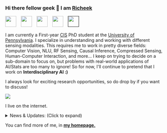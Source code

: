 ### Hi there fellow geek 👋 I am [Richeek](https://www.seas.upenn.edu/~richeek/)

<a href="mailto:richeekdas2001@gmail.com"><img src="https://i.imgur.com/jskyI9X.png" width="35px"/></a> &ensp;
<a href="https://www.linkedin.com/in/richeek-das-204b84188/"><img src="https://i.imgur.com/8aJxz4M.png" width="35px"/></a> &ensp;
<a href="https://scholar.google.com/citations?user=ll0ZmB4AAAAJ&hl=en"><img src="https://i.imgur.com/olbDoBB.png" width="35px"/></a> &ensp;
<a href="https://www.seas.upenn.edu/~richeek/"><img src="https://raw.githubusercontent.com/sudoRicheek/sudoRicheek.github.io/master/images/favicon.ico" width="35px"/></a> &ensp;
<a href=""><img src="https://i.imgur.com/p7Sbh1b.png" width="35px"/></a> &ensp;

I am currently a First-year [CIS](https://www.cis.upenn.edu/) PhD student at the [University of Pennsylvania](https://www.upenn.edu/). I specialize in understanding and working with different sensing modalities. This requires me to work in pretty diverse fields: Computer Vision, NLU, RF Sensing, Causal Inference, Compressed Sensing, Human-Computer Interaction, and more... I keep on trying to decide on a sub-domain to focus on, but problems with real-world applications of AI/Stats are too many to ignore! So for now, I'll continue to pretend that I work on <b>Interdisciplinary AI :)</b> 

I always look for exciting research opportunities, so do drop by if you want to discuss!

<img src="https://komarev.com/ghpvc/?username=sudoRicheek&color=blueviolet"/>

I live on the internet.

<details>
<summary>News & Updates: (Click to expand)</summary>

<p>
  <div style="width:100%;overflow-y:scroll; height:230px;">
    <ul id="news">
      <li><i>[October 2023]</i> I am awarded the <b>Paul S. Darnell</b> named CIS PhD fellowship at UPenn!</li>
      <li><i>[January 2022]</i> Our work on <a href="https://arxiv.org/pdf/2310.12145.pdf">Fairer and More Accurate Tabular Models Through NAS</a> has been accepted to Algorithmic Fairness Through the Lens of Time workshop of NeurIPS 2023!</li>
      <li><i>[June 2023]</i> I received the <b>Thomas Dooie, Class of 1974 Research Excellence Award</b> for my B.Tech thesis!</li>
      <li><i>[January 2022]</i> Our work on <a href="https://www.sciencedirect.com/science/article/pii/S0165168423003079">Performance bounds for LASSO under multiplicative LogNormal noise: Applications to pooled RT-PCR testing</a> has been accepted to the Signal Processing Journal 2024!</li>
      <li><i>[June 2023]</i> I received the <b>ACL 2023 Outstanding Paper Award</b> awarded to the top 1% of the accepted papers!</li>
      <li><i>[January 2022]</i> Our work on <a href="https://aclanthology.org/2023.acl-long.66.pdf">Improving Pretraining Techniques for Code-Switched NLP</a> has been accepted to ACL 2023 as a long paper!</li>
      <li><i>[May 2023]</i> I am nominated for the <b>Excellence in Research Award</b> in the <b>IIT Bombay CSE RnD</b> project category!</li>
      <li><i>[Jan 2023]</i> I will be attending <a href="https://sites.google.com/view/researchweek2023/home">Research Week with Google offline at Google Research India, Bangalore.</li>
      <li><i>[Jan 2023]</i> I will be a TA for DS303 (Introduction to Machine Learning) for Spring 2023 in the CMINDS department.</li>
      <li><i>[July 2022]</i> Joined <a href="https://www.cse.iitb.ac.in/~pjyothi/csalt/">CSALT Lab</a>, IIT Bombay to work on Natural Language Understanding (mostly code-switching)!
      <li><i>[May 2022]</i> I will be interning with Sony AI, Japan as a Deep Learning Researcher over the summers!</li>
      <li><i>[April 2022]</i> I will be attending the <a href="https://www.cclear.cc/2022">CLeaR 2022</a> online!</li>
      <li><i>[February 2022]</i> Our work <a href="">For What It’s Worth: Humans Overwrite Their Economic Self-interest to Avoid Bargaining With AI Systems</a> has been accepted to <a href="https://chi2022.acm.org">ACM CHI 2022</a>!</li>
      <li><i>[February 2022]</i> I received the <b>Excellence in CSE Teaching Assistantship Award</b> for my work as a TA in CS251 (Software Systems Lab) last semester!</li>
      <li><i>[January 2022]</i> Started working at <a href="https://landskape.ai"><b>Landskape AI</b></a> on some interesting research projects, answering why things work like they do!</li>
      <li><i>[January 2022]</i> Our work on <a href="">Exploring Deeper Graph Convolutions For Semi-Supervised Node Classification</a> has been accepted to <a href="https://2022.ieeeicassp.org">IEEE ICASSP 2022</a>!</li>
      <li><i>[January 2022]</i> Our work on <a href="https://openreview.net/forum?id=AyZoloYRaZW">A Distance Covariance-based Kernel for Nonlinear Causal Clustering in Heterogeneous Populations</a> has been accepted to <a href="https://www.cclear.cc/2022">CLeaR 2022</a>!</li>
      <li><i>[May 2021]</i> I'll be working with <a href="https://ujwalgadiraju.com">Prof. Ujwal Gadiraju</a>,<a href="https://www.tudelft.nl/en/">TU Delft</a> on some interesting Behavioural Economics and HCI problem!</li>
      <li><i>[May 2021]</i> I'll be working with <a href="https://ni.cs.univie.ac.at">Neuroinformatics Lab, Universität Wien</a> on Kernel-based methods for Causal Statistics!</li>
      <li><i>[December 2020]</i> I'll be working with the CVIG Lab, <a href="https://iitgn.ac.in">Indian Institute of Technology Gandhinagar</a> on the Oversmoothing problem of GNNs!</li>
      <li><i>[August 2020]</i> Changed my branch/major to the <a href="https://www.cse.iitb.ac.in">Department of Computer Science and Engineering</a>!</li>
      <li><i>[July 2019]</i> Joined <a href="https://www.iitb.ac.in">IIT Bombay</a> as an Undergraduate!</li>
    </ul>
  </div>
</p>
      
</details>
  
You can find more of me, in <a href="https://www.seas.upenn.edu/~richeek/"><strong>my homepage.</strong></a>
